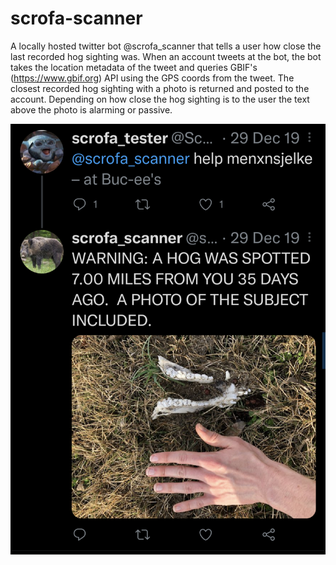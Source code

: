 # scrofa-scanner

A locally hosted twitter bot @scrofa_scanner that tells a user how close the last recorded hog sighting was. When an account tweets at the bot, the bot takes the location metadata of the tweet and queries GBIF's (https://www.gbif.org) API using the GPS coords from the tweet. The closest recorded hog sighting with a photo is returned and posted to the account. Depending on how close the hog sighting is to the user the text above the photo is alarming or passive.


![alt text](https://github.com/utkimchi/scrofa-scanner/blob/master/scrofascanner.png)
